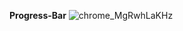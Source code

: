 **Progress-Bar**
![chrome_MgRwhLaKHz](https://github.com/akdeveloper01/Progress-Bar/assets/136264753/b0874f84-1170-4612-8ade-887f662996b5)
